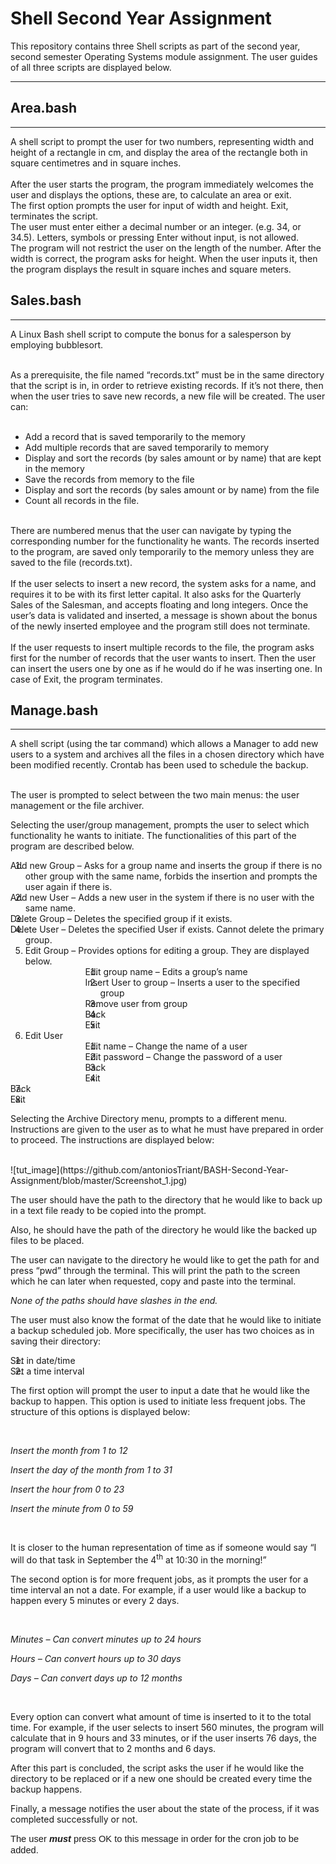 
# Shell Second Year Assignment
This repository contains three Shell scripts as part of the second year, second semester Operating Systems module assignment. 
The user guides of all three scripts are displayed below.

***

## Area.bash

***
A shell script to prompt the user for two numbers, representing width and height of a rectangle in cm, and display the area of the rectangle both in square centimetres and in square inches.
<br><br>
After the user starts the program, the program immediately welcomes the user and displays the options, these are, to calculate an area or exit. <br>
The first option prompts the user for input of width and height. 
Exit, terminates the script. <br>
The user must enter either a decimal number or an integer. (e.g. 34, or 34.5). Letters, symbols or pressing Enter without input, is not allowed. <br>
The program will not restrict the user on the length of the number.
After the width is correct, the program asks for height.
When the user inputs it, then the program displays the result in square inches and square meters. 
<br>

## Sales.bash

***
A Linux Bash shell script to compute the bonus for a salesperson by employing bubblesort. <br><br>

As a prerequisite, the file named “records.txt” must be in the same directory that the script is in, in order to retrieve existing records. If it’s not there, then when the user tries to save new records, a new file will be created.
The user can:<br>
<br>
* Add a record that is saved temporarily to the memory
* Add multiple records that are saved temporarily to memory
* Display and sort the records (by sales amount or by name) that are kept in the memory
* Save the records from memory to the file
* Display and sort the records (by sales amount or by name) from the file
* Count all records in the file.
<br>
There are numbered menus that the user can navigate by typing the corresponding number for the functionality he wants. 
The records inserted to the program, are saved only temporarily to the memory unless they are saved to the file (records.txt).
<br><br>
If the user selects to insert a new record, the system asks for a name, and requires it to be with its first letter capital. It also asks for the Quarterly Sales of the Salesman, and accepts floating and long integers. Once the user’s data is validated and inserted, a message is shown about the bonus of the newly inserted employee and the program still does not terminate. 
<br><br>
If the user requests to insert multiple records to the file, the program asks first for the number of records that the user wants to insert. Then the user can insert the users one by one as if he would do if he was inserting one. 
In case of Exit, the program terminates.
<br>

## Manage.bash

***
A shell script (using the tar command) which allows a Manager to add new users to a system and archives all the files in a chosen directory which have been modified recently. Crontab has been used to schedule the backup.<br><br>

<p>The user is prompted to select between the two main menus: the user management or the file archiver.&nbsp;</p>
<p>Selecting the user/group management, prompts the user to select which functionality he wants to initiate. The functionalities of this part of the program are described below.</p>
<p></p>
<ol>
<li style="text-indent: -.25in;">Add new Group &ndash; Asks for a group name and inserts the group if there is no other group with the same name, forbids the insertion and prompts the user again if there is.</li>
<li style="text-indent: -.25in;">Add new User &ndash; Adds a new user in the system if there is no user with the same name.</li>
<li style="text-indent: -.25in;">Delete Group &ndash; Deletes the specified group if it exists.</li>
<li style="text-indent: -.25in;">Delete User &ndash; Deletes the specified User if exists. Cannot delete the primary group.</li>
<li style="text-indent: -.25in;">Edit Group &ndash; Provides options for editing a group. They are displayed below.
<ol>
<li style="margin-left: 1.0in; text-indent: -.25in;">Edit group name &ndash; Edits a group&rsquo;s name</li>
<li style="margin-left: 1.0in; text-indent: -.25in;">Insert User to group &ndash; Inserts a user to the specified group</li>
<li style="margin-left: 1.0in; text-indent: -.25in;">Remove user from group</li>
<li style="margin-left: 1.0in; text-indent: -.25in;">Back</li>
<li style="margin-left: 1.0in; text-indent: -.25in;">Exit</li>
</ol>
</li>
<li style="text-indent: -.25in;">Edit User
<ol>
<li style="margin-left: 1.0in; text-indent: -.25in;">Edit name &ndash; Change the name of a user</li>
<li style="margin-left: 1.0in; text-indent: -.25in;">Edit password &ndash; Change the password of a user</li>
<li style="margin-left: 1.0in; text-indent: -.25in;">Back</li>
<li style="margin-left: 1.0in; text-indent: -.25in;">Exit</li>
</ol>
</li>
<li style="text-indent: -.25in;">Back</li>
<li style="text-indent: -.25in;">Exit</li>
</ol>
<p></p>
<p>Selecting the Archive Directory menu, prompts to a different menu. Instructions are given to the user as to what he must have prepared in order to proceed. The instructions are displayed below:</p>
<br>
![tut_image](https://github.com/antoniosTriant/BASH-Second-Year-Assignment/blob/master/Screenshot_1.jpg)

<p>The user should have the path to the directory that he would like to back up in a text file ready to be copied into the prompt.</p>
<p>Also, he should have the path of the directory he would like the backed up files to be placed.</p>
<p>The user can navigate to the directory he would like to get the path for and press &ldquo;pwd&rdquo; through the terminal. This will print the path to the screen which he can later when requested, copy and paste into the terminal.</p>
<p><em>None of the paths should have slashes in the end.</em></p>
<p>The user must also know the format of the date that he would like to initiate a backup scheduled job. More specifically, the user has two choices as in saving their directory:</p>
<ol>
<li style="text-indent: -.25in;">Set in date/time</li>
<li style="text-indent: -.25in;">Set a time interval</li>
</ol>
<p>The first option will prompt the user to input a date that he would like the backup to happen. This option is used to initiate less frequent jobs. The structure of this options is displayed below:</p>
<p>&nbsp;</p>
<p><em>Insert the month from 1 to 12</em></p>
<p><em>Insert the day of the month from 1 to 31</em></p>
<p><em>Insert the hour from 0 to 23</em></p>
<p><em>Insert the minute from 0 to 59</em></p>
<p><em>&nbsp;</em></p>
<p>It is closer to the human representation of time as if someone would say &ldquo;I will do that task in September the 4<sup>th</sup> at 10:30 in the morning!&rdquo;</p>
<p>The second option is for more frequent jobs, as it prompts the user for a time interval an not a date. For example, if a user would like a backup to happen every 5 minutes or every 2 days.</p>
<p>&nbsp;</p>
<p><em>Minutes &ndash; Can convert minutes up to 24 hours</em></p>
<p><em>Hours &ndash; Can convert hours up to 30 days</em></p>
<p><em>Days &ndash; Can convert days up to 12 months</em></p>
<p><em>&nbsp;</em></p>
<p>Every option can convert what amount of time is inserted to it to the total time. For example, if the user selects to insert 560 minutes, the program will calculate that in 9 hours and 33 minutes, or if the user inserts 76 days, the program will convert that to 2 months and 6 days.</p>
<p>After this part is concluded, the script asks the user if he would like the directory to be replaced or if a new one should be created every time the backup happens.</p>
<p>Finally, a message notifies the user about the state of the process, if it was completed successfully or not.</p>
<p><span style="font-size: 11.0pt; line-height: 107%; font-family: 'Calibri',sans-serif;">The user <strong><em>must </em></strong>press OK to this message in order for the cron job to be added. </span></p>
